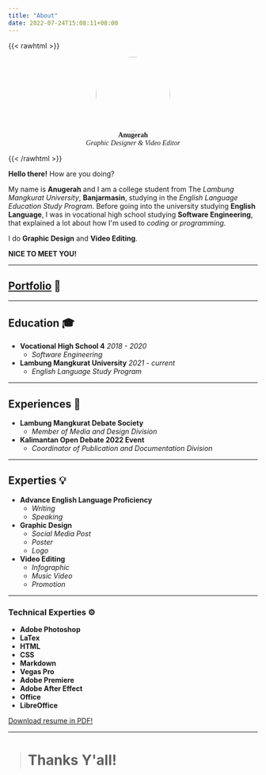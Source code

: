 ```yaml
---
title: "About"
date: 2022-07-24T15:08:11+08:00
---
```



{{< rawhtml >}}
<figure style="display: block;
  margin-left: auto;
  margin-right: auto;">
<img src="bad.jpeg" style="  
  width: 150px;
  height: 150px;
  object-fit: cover;
  border-radius: 50%;display: block;
  margin-left: auto;
  margin-right: auto;">
  <figcaption style="text-align: center;"><b style="font-family: 'et-book-roman-old-style-figures', serif;">Anugerah</b><figcaption>
  <figcaption style="text-align: center;"><i style="font-family: 'et-book-roman-old-style-figures', serif;">Graphic Designer & Video Editor</i><figcaption>
  </figure>
{{< /rawhtml >}}

**Hello there!** How are you doing? 


My name is **Anugerah** and I am a college student from The *Lambung Mangkurat University*, **Banjarmasin**, studying in the *English Language Education Study Program*. Before going into the university studying **English Language**, I was in vocational high school studying **Software Engineering**, that explained a lot about how I'm used to *coding* or *programming*. 

I do **Graphic Design** and **Video Editing**.

**NICE TO MEET YOU!**

---
## [Portfolio](/work) 🎨
---

## Education 🎓
+ **Vocational High School 4** *2018 - 2020*
  + *Software Engineering*
+ **Lambung Mangkurat University** *2021 - current*
  + *English Language Study Program*

---
## Experiences 💼
+ **Lambung Mangkurat Debate Society**
  + *Member of Media and Design Division*
+ **Kalimantan Open Debate 2022 Event**
  + *Coordinator of Publication and Documentation Division*

---
## Experties 💡
- **Advance English Language Proficiency**
  - *Writing*
  - *Speaking*
- **Graphic Design**
  - *Social Media Post*
  - *Poster*
  - *Logo*
- **Video Editing**
  - *Infographic*
  - *Music Video*
  - *Promotion*

---
### Technical Experties ⚙️
- **Adobe Photoshop**
- **LaTex**
- **HTML**
- **CSS**
- **Markdown**
- **Vegas Pro** 
- **Adobe Premiere**
- **Adobe After Effect**
- **Office**
- **LibreOffice**


[Download resume in PDF!](/Anugerah_Resume.pdf)

---
> # Thanks Y'all!